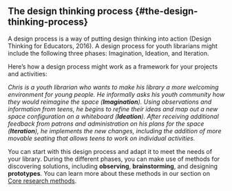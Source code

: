 ## The design thinking process {#the-design-thinking-process}

A design process is a way of putting design thinking into action (Design Thinking for Educators, 2016). A design process for youth librarians might include the following three phases: Imagination, Ideation, and Iteration.

Here’s how a design process might work as a framework for your projects and activities:

_Chris is a youth librarian who wants to make his library a more welcoming environment for young people. He informally asks his youth community how they would reimagine the space (_**_Imagination_**_). Using observations and information from teens, he begins to refine their ideas and map out a new space configuration on a whiteboard (_**_Ideation_**_). After receiving additional feedback from patrons and administration on his plans for the space (_**_Iteration_**_), he implements the new changes, including the addition of more movable seating that allows teens to work on individual activities._

You can start with this design process and adapt it to meet the needs of your library. During the different phases, you can make use of methods for discovering solutions, including **observing**, **brainstorming**, and designing **prototypes**. You can learn more about these methods in our section on [Core research methods](../3_core_research_methods/README.md).